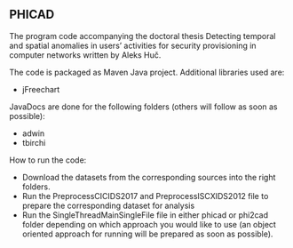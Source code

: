 ## PHICAD

The program code accompanying the doctoral thesis Detecting temporal and spatial anomalies in users’ activities for security provisioning in computer
networks written by Aleks Huč.

The code is packaged as Maven Java project. Additional libraries used are:

- jFreechart

JavaDocs are done for the following folders (others will follow as soon as possible):

- adwin
- tbirchi

How to run the code:

- Download the datasets from the corresponding sources into the right folders.
- Run the PreprocessCICIDS2017 and PreprocessISCXIDS2012 file to prepare the corresponding dataset for analysis
- Run the SingleThreadMainSingleFile file in either phicad or phi2cad folder depending on which approach you would like to use (an object oriented approach for running will be prepared as soon as possible).

